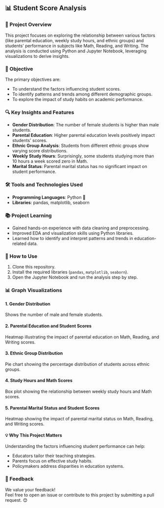 ## 📊 Student Score Analysis  

### 📖 Project Overview  
This project focuses on exploring the relationship between various factors (like parental education, weekly study hours, and ethnic groups) and students' performance in subjects like Math, Reading, and Writing. The analysis is conducted using Python and Jupyter Notebook, leveraging visualizations to derive insights.  

### 🎯 Objective  
The primary objectives are:  
- To understand the factors influencing student scores.  
- To identify patterns and trends among different demographic groups.  
- To explore the impact of study habits on academic performance.  

### 🔍 Key Insights and Features  
- **Gender Distribution**: The number of female students is higher than male students.  
- **Parental Education**: Higher parental education levels positively impact students' scores.  
- **Ethnic Group Analysis**: Students from different ethnic groups show varying score distributions.  
- **Weekly Study Hours**: Surprisingly, some students studying more than 10 hours a week scored zero in Math.  
- **Marital Status**: Parental marital status has no significant impact on student performance.  
### 🛠 Tools and Technologies Used  
- **Programming Languages**: Python 🐍  
- **Libraries**: pandas, matplotlib, seaborn  

### 📚 Project Learning  
- Gained hands-on experience with data cleaning and preprocessing.  
- Improved EDA and visualization skills using Python libraries.  
- Learned how to identify and interpret patterns and trends in education-related data.  

### 🚀 How to Use  
1. Clone this repository.  
2. Install the required libraries (`pandas`, `matplotlib`, `seaborn`).  
3. Open the Jupyter Notebook and run the analysis step by step.  

### 📊 Graph Visualizations  

#### 1. **Gender Distribution**  
Shows the number of male and female students.  

#### 2. **Parental Education and Student Scores**  
Heatmap illustrating the impact of parental education on Math, Reading, and Writing scores.  

#### 3. **Ethnic Group Distribution**  
Pie chart showing the percentage distribution of students across ethnic groups.  

#### 4. **Study Hours and Math Scores**  
Box plot showing the relationship between weekly study hours and Math scores.  

#### 5. **Parental Marital Status and Student Scores**  
Heatmap showing the impact of parental marital status on Math, Reading, and Writing scores.  

#### 💡 Why This Project Matters  
Understanding the factors influencing student performance can help:  
- Educators tailor their teaching strategies.  
- Parents focus on effective study habits.  
- Policymakers address disparities in education systems.  

### 💬 Feedback  
We value your feedback!  
Feel free to open an issue or contribute to this project by submitting a pull request. 😊  
